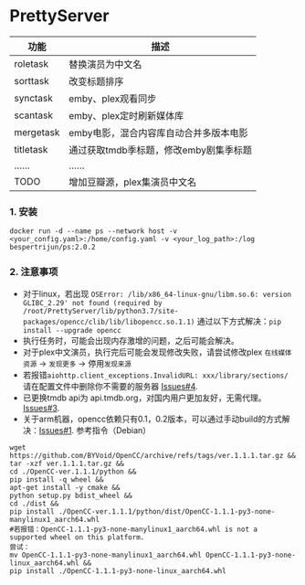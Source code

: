 # PrettyServer

<div align="center">
    
功能 | 描述
--- | ---
roletask | 替换演员为中文名
sorttask | 改变标题排序
synctask | emby、plex观看同步
scantask | emby、plex定时刷新媒体库
mergetask | emby电影，混合内容库自动合并多版本电影
titletask | 通过获取tmdb季标题，修改emby剧集季标题
…… | ……
TODO | 增加豆瓣源，plex集演员中文名
</div>

### 1. 安装
```
docker run -d --name ps --network host -v <your_config.yaml>:/home/config.yaml -v <your_log_path>:/log bespertrijun/ps:2.0.2
```
### 2. 注意事项

* 对于linux，若出现
`OSError: /lib/x86_64-linux-gnu/libm.so.6: version GLIBC_2.29' not found (required by /root/PrettyServer/lib/python3.7/site-packages/opencc/clib/lib/libopencc.so.1.1)`
通过以下方式解决：`pip install --upgrade opencc`
* 执行任务时，可能会出现内存激增的问题，之后可能会解决。
* 对于plex中文演员，执行完后可能会发现修改失败，请尝试修改plex `在线媒体资源` -> `发现更多` -> 停用`发现来源`
* 若报错`aiohttp.client_exceptions.InvalidURL: xxx/library/sections/`
请在配置文件中删除你不需要的服务器 [Issues#4](https://github.com/Bespertrijun/PrettyServer/issues/4#issue-2046900493).
* 已更换tmdb api为 api.tmdb.org，对国内用户更加友好，无需代理。[Issues#3](https://github.com/Bespertrijun/PrettyServer/issues/3#issue-2046653124).
* 关于arm机器，opencc依赖只有0.1，0.2版本，可以通过手动build的方式解决：[Issues#1](https://github.com/Bespertrijun/PrettyServer/issues/1#issue-2046264436).
参考指令（Debian）
```
wget https://github.com/BYVoid/OpenCC/archive/refs/tags/ver.1.1.1.tar.gz &&
tar -xzf ver.1.1.1.tar.gz &&
cd ./OpenCC-ver.1.1.1/python &&
pip install -q wheel &&
apt-get install -y cmake &&
python setup.py bdist_wheel &&
cd ./dist &&
pip install ./OpenCC-ver.1.1.1/python/dist/OpenCC-1.1.1-py3-none-manylinux1_aarch64.whl
#若报错：OpenCC-1.1.1-py3-none-manylinux1_aarch64.whl is not a supported wheel on this platform.
尝试：
mv OpenCC-1.1.1-py3-none-manylinux1_aarch64.whl OpenCC-1.1.1-py3-none-linux_aarch64.whl &&
pip install ./OpenCC-1.1.1-py3-none-linux_aarch64.whl
```